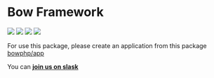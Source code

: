 # Bow Framework

<a href="https://github.com/bowphp/docs" title="docs"><img src="https://img.shields.io/badge/docs-read%20docs-blue.svg?style=flat-square"/></a>
<a href="https://packagist.org/packages/bowphp/framework" title="version"><img src="https://img.shields.io/packagist/v/bowphp/framework.svg?style=flat-square"/></a>
<a href="https://github.com/bowphp/framework/blob/master/LICENSE" title="license"><img src="https://img.shields.io/github/license/mashape/apistatus.svg?style=flat-square"/></a>
<a href="https://travis-ci.org/bowphp/framework" title="Travis branch"><img src="https://img.shields.io/travis/bowphp/framework/master.svg?style=flat-square"/></a>

For use this package, please create an application from this package [bowphp/app](https://github.com/bowphp/app)

You can **[join us on slask](https://join.slack.com/t/bowphp/shared_invite/enQtNzMxOTQ0MTM2ODM5LTQ3MWQ3Mzc1NDFiNDYxMTAyNzBkNDJlMTgwNDJjM2QyMzA2YTk4NDYyN2NiMzM0YTZmNjU1YjBhNmJjZThiM2Q)**
